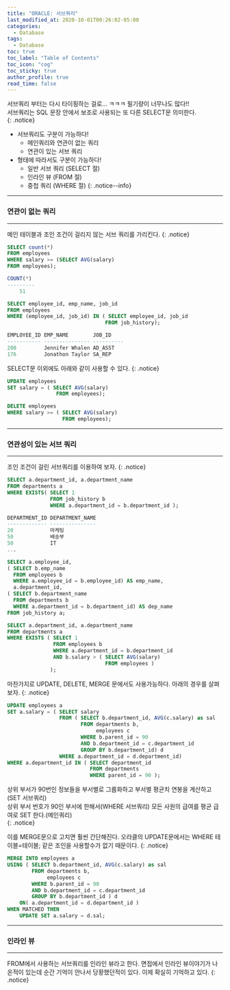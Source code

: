 ```yaml
---
title: "ORACLE: 서브쿼리"
last_modified_at: 2020-10-01T00:26:02-05:00
categories:
  - Database
tags:
  - Database
toc: true 
toc_label: "Table of Contents"
toc_icon: "cog"
toc_sticky: true 
author_profile: true 
read_time: false 
---
```


서브쿼리 부터는 다시 타이핑하는 걸로... ㅋㅋㅋ 필기량이 너무나도 많다!!  
서브쿼리는 SQL 문장 안에서 보조로 사용되는 또 다른 SELECT문 의미한다.  
{: .notice}

* 서브쿼리도 구분이 가능하다!
	* 메인쿼리와 연관이 없는 쿼리
	* 연관이 있는 서브 쿼리
* 형태에 따라서도 구분이 가능하다!
	* 일반 서브 쿼리 (SELECT 절)
	* 인라인 뷰 (FROM 절)
	* 중첩 쿼리 (WHERE 절)
{: .notice--info}

---
### 연관이 없는 쿼리
---

메인 테이블과 조인 조건이 걸리지 않는 서브 쿼리를 가리킨다.
{: .notice}

```sql
SELECT count(*)
FROM employees
WHERE salary >= (SELECT AVG(salary)
FROM employees);
```
```sql
COUNT(*)
---------
	51
```

```sql
SELECT employee_id, emp_name, job_id
FROM employees
WHERE (employee_id, job_id) IN ( SELECT employee_id, job_id
								FROM job_history);
```
```sql
EMPLOYEE_ID EMP_NAME 		JOB_ID
----------- --------------- ----------
200         Jennifer Whalen	AD_ASST
176         Jonathon Taylor	SA_REP
```

SELECT문 이외에도 아래와 같이 사용할 수 있다.
{: .notice}

```sql
UPDATE employees
SET salary = ( SELECT AVG(salary)
				FROM employees);
```
```sql
DELETE employees
WHERE salary >= ( SELECT AVG(salary)
				  FROM employees);
```

---
### 연관성이 있는 서브 쿼리
---

조인 조건이 걸린 서브쿼리를 이용하여 보자.
{: .notice}

```sql
SELECT a.department_id, a.department_name
FROM departments a
WHERE EXISTS( SELECT 1
			  FROM job_history b
			  WHERE a.department_id = b.department_id );
```
```sql
DEPARTMENT_ID DEPARTMENT_NAME
------------- ---------------
20            마케팅
50            배송부
50            IT
...
```

```sql
SELECT a.employee_id,
( SELECT b.emp_name
  FROM employees b
  WHERE a.employee_id = b.employee_id) AS emp_name,
  a.department_id,
( SELECT b.department_name
  FROM departments b
  WHERE a.department_id = b.department_id) AS dep_name
FROM job_history a;
```

```sql
SELECT a.department_id, a.department_name
FROM departments a
WHERE EXISTS ( SELECT 1
			   FROM employees b
			   WHERE a.department_id = b.department_id
			   AND b.salary > ( SELECT AVG(salary)
								FROM employees )
			  );
```

마찬가지로 UPDATE, DELETE, MERGE 문에서도 사용가능하다. 아래의 경우를 살펴보자.
{: .notice}

```sql
UPDATE employees a
SET a.salary = ( SELECT salary
				 FROM ( SELECT b.department_id, AVG(c.salary) as sal
						FROM departments b,
							 employees c
						WHERE b.parent_id = 90
						AND b.department_id = c.department_id
						GROUP BY b.department_id) d
				 WHERE a.department_id = d.department_id)
WHERE a.department_id IN ( SELECT department_id
						   FROM departments
						   WHERE parent_id = 90 );
```

상위 부서가 90번인 정보들을 부서별로 그룹화하고 부서별 평균치 연봉을 계산하고(SET 서브쿼리)  
상위 부서 번호가 90인 부서에 한해서(WHERE 서브쿼리) 모든 사원의 급여를 평균 급여로 SET 한다.(메인쿼리)  
{: .notice}

이를 MERGE문으로 고치면 훨씬 간단해진다. 오라클의 UPDATE문에서는 WHERE 테이블=테이블; 같은 조인을 사용할수가 없기 때문이다.
{: .notice}

```sql
MERGE INTO employees a
USING ( SELECT b.department_id, AVG(c.salary) as sal 
		FROM departments b,
			 employees c
		WHERE b.parent_id = 90
		AND b.department_id = c.department_id
		GROUP BY b.department_id ) d
	ON( a.department_id = d.department_id )
WHEN MATCHED THEN
	UPDATE SET a.salary = d.sal;
```

---
### 인라인 뷰
---

FROM에서 사용하는 서브쿼리를 인라인 뷰라고 한다. 면접에서 인라인 뷰이야기가 나온적이 있는데 순간 기억이 안나서 당황했던적이 있다. 이제 확실히 기억하고 있다. 
{: .notice}











